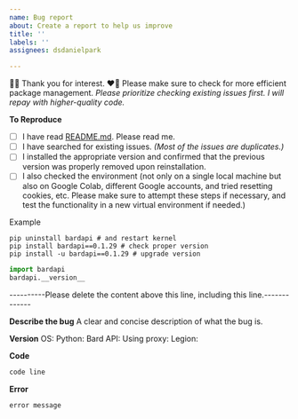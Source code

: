 ```yaml
---
name: Bug report
about: Create a report to help us improve
title: ''
labels: ''
assignees: dsdanielpark

---
```


💚💜 Thank you for interest. ❤️💛
Please make sure to check for more efficient package management. *Please prioritize checking existing issues first. I will repay with higher-quality code.*

**To Reproduce**
- [ ] I have read [README.md](https://github.com/dsdanielpark/Bard-API). Please read me.
- [ ] I have searched for existing issues. *(Most of the issues are duplicates.)*
- [ ] I installed the appropriate version and confirmed that the previous version was properly removed upon reinstallation. 
- [ ] I also checked the environment (not only on a single local machine but also on Google Colab, different Google accounts, and tried resetting cookies, etc. Please make sure to attempt these steps if necessary, and test the functionality in a new virtual environment if needed.)

Example
```
pip uninstall bardapi # and restart kernel
pip install bardapi==0.1.29 # check proper version
pip install -u bardapi==0.1.29 # upgrade version
```

```python
import bardapi
bardapi.__version__
```
----------Please delete the content above this line, including this line.-------------


**Describe the bug**
A clear and concise description of what the bug is.

**Version**
OS:
Python:
Bard API:
Using proxy:
Legion:

**Code**
```python
code line
```

**Error**
```
error message
```
